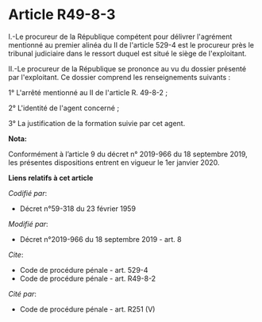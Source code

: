 # Article R49-8-3

I.-Le procureur de la République compétent pour délivrer l'agrément mentionné au premier alinéa du II de l'article 529-4 est
le procureur près le   tribunal judiciaire dans le ressort duquel est situé le siège de l'exploitant. 

II.-Le procureur de la République se prononce au vu du dossier présenté par l'exploitant. Ce dossier comprend les
renseignements suivants : 

1° L'arrêté mentionné au II de l'article R. 49-8-2 ; 

2° L'identité de l'agent concerné ; 

3° La justification de la formation suivie par cet agent.

**Nota:**

Conformément à l’article 9 du décret n° 2019-966 du 18 septembre 2019, les présentes dispositions entrent en vigueur le 1er
janvier 2020.

**Liens relatifs à cet article**

_Codifié par_:

  - Décret n°59-318 du 23 février 1959

_Modifié par_:

  - Décret n°2019-966 du 18 septembre 2019 - art. 8

_Cite_:

  - Code de procédure pénale - art. 529-4
  - Code de procédure pénale - art. R49-8-2

_Cité par_:

  - Code de procédure pénale - art. R251 (V)
